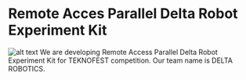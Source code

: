 # Remote Acces Parallel Delta Robot Experiment Kit
![alt text](https://github.com/allefenes/ParallelDeltaRobot/logos/main/blackLine.png?raw=true)
We are developing Remote Access Parallel Delta Robot Experiment Kit for TEKNOFEST competition. Our team name is DELTA ROBOTICS.


